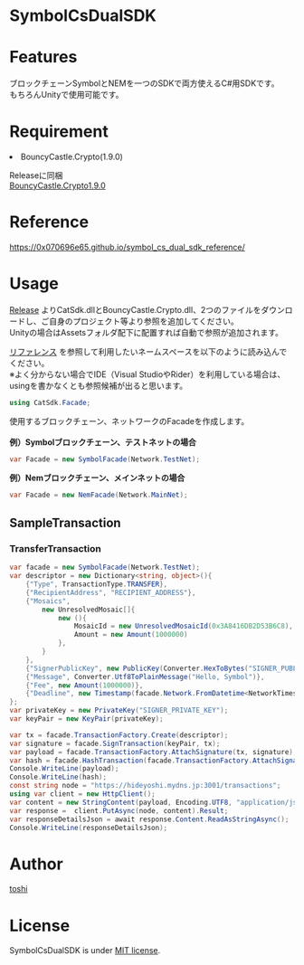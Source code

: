# SymbolCsDualSDK
# Features
ブロックチェーンSymbolとNEMを一つのSDKで両方使えるC#用SDKです。<br>
もちろんUnityで使用可能です。

# Requirement
<li>BouncyCastle.Crypto(1.9.0)</li>

Releaseに同梱<br>
[BouncyCastle.Crypto1.9.0](https://www.bouncycastle.org/csharp/)

# Reference
https://0x070696e65.github.io/symbol_cs_dual_sdk_reference/

# Usage
[Release](https://github.com/0x070696E65/symbol_cs_dual_sdk/releases) 
よりCatSdk.dllとBouncyCastle.Crypto.dll、2つのファイルをダウンロードし、ご自身のプロジェクト等より参照を追加してください。<br>
Unityの場合はAssetsフォルダ配下に配置すれば自動で参照が追加されます。

[リファレンス](https://0x070696e65.github.io/symbol_cs_dual_sdk_reference/) を参照して利用したいネームスペースを以下のように読み込んでください。<br>
※よく分からない場合でIDE（Visual StudioやRider）を利用している場合は、usingを書かなくとも参照候補が出ると思います。

```c#
using CatSdk.Facade;
```

使用するブロックチェーン、ネットワークのFacadeを作成します。<br><br>
<b>例）Symbolブロックチェーン、テストネットの場合</b>
```c#
var Facade = new SymbolFacade(Network.TestNet);
```

<b>例）Nemブロックチェーン、メインネットの場合</b>
```c#
var Facade = new NemFacade(Network.MainNet);
```

## SampleTransaction

### TransferTransaction

```c#
var facade = new SymbolFacade(Network.TestNet);
var descriptor = new Dictionary<string, object>(){
    {"Type", TransactionType.TRANSFER},
    {"RecipientAddress", "RECIPIENT_ADDRESS"},
    {"Mosaics", 
        new UnresolvedMosaic[]{
            new (){
                MosaicId = new UnresolvedMosaicId(0x3A8416DB2D53B6C8),
                Amount = new Amount(1000000)
            },
        }
    },
    {"SignerPublicKey", new PublicKey(Converter.HexToBytes("SIGNER_PUBLIC_KEY"))},
    {"Message", Converter.Utf8ToPlainMessage("Hello, Symbol")},
    {"Fee", new Amount(1000000)},
    {"Deadline", new Timestamp(facade.Network.FromDatetime<NetworkTimestamp>(DateTime.UtcNow).AddHours(2).Timestamp)},
};
var privateKey = new PrivateKey("SIGNER_PRIVATE_KEY");
var keyPair = new KeyPair(privateKey);

var tx = facade.TransactionFactory.Create(descriptor);
var signature = facade.SignTransaction(keyPair, tx);
var payload = facade.TransactionFactory.AttachSignature(tx, signature);
var hash = facade.HashTransaction(facade.TransactionFactory.AttachSignatureTransaction(tx, signature));
Console.WriteLine(payload);
Console.WriteLine(hash);
const string node = "https://hideyoshi.mydns.jp:3001/transactions";
using var client = new HttpClient();
var content = new StringContent(payload, Encoding.UTF8, "application/json");
var response =  client.PutAsync(node, content).Result;
var responseDetailsJson = await response.Content.ReadAsStringAsync();
Console.WriteLine(responseDetailsJson);

```

# Author
[toshi](https://twitter.com/toshiya_ma)

# License
SymbolCsDualSDK is under [MIT license](https://en.wikipedia.org/wiki/MIT_License).